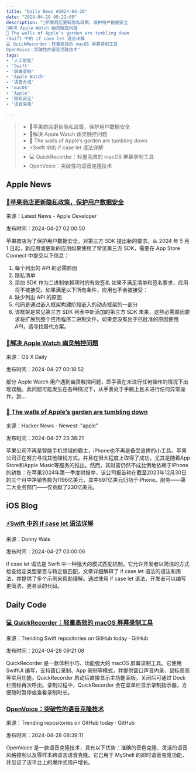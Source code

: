 ```yaml
---
title: "Daily News #2024-04-28"
date: "2024-04-28 09:22:09"
description: "🎉苹果商店更新隐私政策，保护用户数据安全
👻解决 Apple Watch 幽灵触控问题
📱 The walls of Apple’s garden are tumbling down
⚡️Swift 中的 if case let 语法详解
💻 QuickRecorder：轻量高效的 macOS 屏幕录制工具
OpenVoice：突破性的语音克隆技术"
tags: 
- '人工智能'
- 'Swift'
- '屏幕录制'
- 'Apple Watch'
- '语音合成'
- 'macOS'
- 'Apple'
- '隐私安全'
- '语音克隆'

---
```


> - 🎉苹果商店更新隐私政策，保护用户数据安全
> - 👻解决 Apple Watch 幽灵触控问题
> - 📱 The walls of Apple’s garden are tumbling down
> - ⚡️Swift 中的 if case let 语法详解
> - 💻 QuickRecorder：轻量高效的 macOS 屏幕录制工具
> - OpenVoice：突破性的语音克隆技术

## Apple News

### [🎉苹果商店更新隐私政策，保护用户数据安全](https://developer.apple.com/news/?id=pvszzano)

来源：Latest News - Apple Developer

发布时间：2024-04-27 02:00:50

苹果商店为了保护用户数据安全，对第三方 SDK 提出新的要求。从 2024 年 5 月 1 日起，新应用或更新的应用如果使用了常见第三方 SDK，需要在 App Store Connect 中提交以下信息：
1. 每个列出的 API 的必需原因
2. 隐私清单
3. 添加 SDK 作为二进制依赖项时的有效签名
如果不满足清单和签名要求，应用将不被接受。如果满足以下所有条件，应用也不会被接受：
1. 缺少列出 API 的原因
2. 代码是通过嵌入框架构建阶段嵌入的动态框架的一部分
3. 该框架是常见第三方 SDK 列表中新添加的第三方 SDK
未来，这些必需原因要求将扩展到整个应用程序二进制文件。如果您没有出于已批准的原因使用 API，请寻找替代方案。

### [👻解决 Apple Watch 幽灵触控问题](https://osxdaily.com/2024/04/26/fix-apple-watch-false-touch-issues/)

来源：OS X Daily

发布时间：2024-04-27 00:18:52

部分 Apple Watch 用户遇到幽灵触控问题，即手表在未进行任何操作的情况下出现误触。此问题可能发生在各种情况下，从手表处于手腕上且未进行任何异常操作，到...

### [📱 The walls of Apple’s garden are tumbling down](https://www.theverge.com/24141929/apple-iphone-imessage-antitrust-dma-lock-in)

来源：Hacker News - Newest: "apple"

发布时间：2024-04-27 23:38:21

苹果公司不再是智能手机领域的霸主，iPhone也不再是备受追捧的小工具。苹果公司正在努力寻找其他赚钱方式，并且在很大程度上取得了成功，尤其是随着App Store和Apple Music等服务的推出。然而，其财富仍然不成比例地依赖于iPhone的销售：在苹果2024年第一季度财报中，该公司报告称在截至2023年12月30日的三个月中净销售额为1196亿美元，其中697亿美元归功于iPhone。服务——第二大业务部门——仅贡献了230亿美元。

## iOS Blog

### [⚡️Swift 中的 if case let 语法详解](https://www.donnywals.com/if-case-let-in-swift-explained/)

来源：Donny Wals

发布时间：2024-04-27 03:00:06

if case let 语法是 Swift 中一种强大的模式匹配机制，它允许开发者以简洁的方式检查给定类型是否与特定值匹配。文章详细解释了 if case let 语法的语法和用法，并提供了多个示例来帮助理解。通过使用 if case let 语法，开发者可以编写更简洁、更易读的代码。

## Daily Code

### [💻 QuickRecorder：轻量高效的 macOS 屏幕录制工具](https://github.com/lihaoyun6/QuickRecorder)

来源：Trending Swift repositories on GitHub today · GitHub

发布时间：2024-04-28 09:21:08

QuickRecorder 是一款体积小巧、功能强大的 macOS 屏幕录制工具。它使用 SwiftUI 编写，支持窗口录制、App 录制等模式，并提供窗口声音内录、鼠标高亮等实用功能。QuickRecorder 启动后直接显示主功能面板，关闭后可通过 Dock 栏图标再次呼出。录制过程中，QuickRecorder 会在菜单栏显示录制指示器，方便随时暂停或查看录制时长。

### [OpenVoice：突破性的语音克隆技术](https://github.com/myshell-ai/OpenVoice)

来源：Trending repositories on GitHub today · GitHub

发布时间：2024-04-28 08:39:11

OpenVoice 是一款语音克隆技术，具有以下优势：准确的音色克隆、灵活的语音风格控制以及零样本跨语言语音克隆。它已用于 MyShell 的即时语音克隆功能，并见证了该平台上的爆炸式用户增长。
